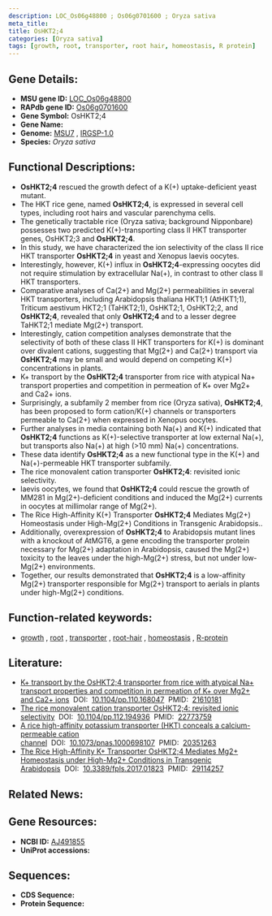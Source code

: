 ```yaml
---
description: LOC_Os06g48800 ; Os06g0701600 ; Oryza sativa
meta_title:
title: OsHKT2;4
categories: [Oryza sativa]
tags: [growth, root, transporter, root hair, homeostasis, R protein]
---
```


## Gene Details:
- **MSU gene ID:** [LOC_Os06g48800](http://rice.uga.edu/cgi-bin/ORF_infopage.cgi?orf=LOC_Os06g48800)  
- **RAPdb gene ID:** [Os06g0701600](https://rapdb.dna.affrc.go.jp/locus/?name=Os06g0701600)  
- **Gene Symbol:** OsHKT2;4
- **Gene Name:**
- **Genome:**  [MSU7](http://rice.uga.edu/)&nbsp;,&nbsp;[IRGSP-1.0](https://rapdb.dna.affrc.go.jp/download/irgsp1.html)
- **Species:** *Oryza sativa*

## Functional Descriptions:
   - **OsHKT2;4** rescued the growth defect of a K(+) uptake-deficient yeast mutant.
   - The HKT rice gene, named **OsHKT2;4**, is expressed in several cell types, including root hairs and vascular parenchyma cells.
   - The genetically tractable rice (Oryza sativa; background Nipponbare) possesses two predicted K(+)-transporting class II HKT transporter genes, OsHKT2;3 and **OsHKT2;4**.
   - In this study, we have characterized the ion selectivity of the class II rice HKT transporter **OsHKT2;4** in yeast and Xenopus laevis oocytes.
   - Interestingly, however, K(+) influx in **OsHKT2;4**-expressing oocytes did not require stimulation by extracellular Na(+), in contrast to other class II HKT transporters.
   - Comparative analyses of Ca(2+) and Mg(2+) permeabilities in several HKT transporters, including Arabidopsis thaliana HKT1;1 (AtHKT1;1), Triticum aestivum HKT2;1 (TaHKT2;1), OsHKT2;1, OsHKT2;2, and **OsHKT2;4**, revealed that only **OsHKT2;4** and to a lesser degree TaHKT2;1 mediate Mg(2+) transport.
   - Interestingly, cation competition analyses demonstrate that the selectivity of both of these class II HKT transporters for K(+) is dominant over divalent cations, suggesting that Mg(2+) and Ca(2+) transport via **OsHKT2;4** may be small and would depend on competing K(+) concentrations in plants.
   - K+ transport by the **OsHKT2;4** transporter from rice with atypical Na+ transport properties and competition in permeation of K+ over Mg2+ and Ca2+ ions.
   - Surprisingly, a subfamily 2 member from rice (Oryza sativa), **OsHKT2;4**, has been proposed to form cation/K(+) channels or transporters permeable to Ca(2+) when expressed in Xenopus oocytes.
   - Further analyses in media containing both Na(+) and K(+) indicated that **OsHKT2;4** functions as K(+)-selective transporter at low external Na(+), but transports also Na(+) at high (>10 mm) Na(+) concentrations.
   - These data identify **OsHKT2;4** as a new functional type in the K(+) and Na(+)-permeable HKT transporter subfamily.
   - The rice monovalent cation transporter **OsHKT2;4**: revisited ionic selectivity.
   - laevis oocytes, we found that **OsHKT2;4** could rescue the growth of MM281 in Mg(2+)-deficient conditions and induced the Mg(2+) currents in oocytes at millimolar range of Mg(2+).
   - The Rice High-Affinity K(+) Transporter **OsHKT2;4** Mediates Mg(2+) Homeostasis under High-Mg(2+) Conditions in Transgenic Arabidopsis..
   - Additionally, overexpression of **OsHKT2;4** to Arabidopsis mutant lines with a knockout of AtMGT6, a gene encoding the transporter protein necessary for Mg(2+) adaptation in Arabidopsis, caused the Mg(2+) toxicity to the leaves under the high-Mg(2+) stress, but not under low-Mg(2+) environments.
   - Together, our results demonstrated that **OsHKT2;4** is a low-affinity Mg(2+) transporter responsible for Mg(2+) transport to aerials in plants under high-Mg(2+) conditions.

## Function-related keywords:
   - [growth](/tags/growth/)&nbsp;,&nbsp;[root](/tags/root/)&nbsp;,&nbsp;[transporter](/tags/transporter/)&nbsp;,&nbsp;[root-hair](/tags/root-hair/)&nbsp;,&nbsp;[homeostasis](/tags/homeostasis/)&nbsp;,&nbsp;[R-protein](/tags/R-protein/)

## Literature:
   - [K+ transport by the OsHKT2;4 transporter from rice with atypical Na+ transport properties and competition in permeation of K+ over Mg2+ and Ca2+ ions](https://www.doi.org/10.1104/pp.110.168047)&nbsp;&nbsp;DOI:&nbsp;&nbsp;[10.1104/pp.110.168047](https://www.doi.org/10.1104/pp.110.168047)&nbsp;&nbsp;PMID:&nbsp;&nbsp;[21610181](https://pubmed.ncbi.nlm.nih.gov/21610181/)
   - [The rice monovalent cation transporter OsHKT2;4: revisited ionic selectivity](https://www.doi.org/10.1104/pp.112.194936)&nbsp;&nbsp;DOI:&nbsp;&nbsp;[10.1104/pp.112.194936](https://www.doi.org/10.1104/pp.112.194936)&nbsp;&nbsp;PMID:&nbsp;&nbsp;[22773759](https://pubmed.ncbi.nlm.nih.gov/22773759/)
   - [A rice high-affinity potassium transporter (HKT) conceals a calcium-permeable cation channel](https://www.doi.org/10.1073/pnas.1000698107)&nbsp;&nbsp;DOI:&nbsp;&nbsp;[10.1073/pnas.1000698107](https://www.doi.org/10.1073/pnas.1000698107)&nbsp;&nbsp;PMID:&nbsp;&nbsp;[20351263](https://pubmed.ncbi.nlm.nih.gov/20351263/)
   - [The Rice High-Affinity K+ Transporter OsHKT2;4 Mediates Mg2+ Homeostasis under High-Mg2+ Conditions in Transgenic Arabidopsis](https://www.doi.org/10.3389/fpls.2017.01823)&nbsp;&nbsp;DOI:&nbsp;&nbsp;[10.3389/fpls.2017.01823](https://www.doi.org/10.3389/fpls.2017.01823)&nbsp;&nbsp;PMID:&nbsp;&nbsp;[29114257](https://pubmed.ncbi.nlm.nih.gov/29114257/)

## Related News:

## Gene Resources:
- **NCBI ID:**  [AJ491855](http://www.ncbi.nlm.nih.gov/nuccore/AJ491855)
- **UniProt accessions:** [](https://www.uniprot.org/uniprotkb//entry)

## Sequences:
- **CDS Sequence:**
- **Protein Sequence:**
